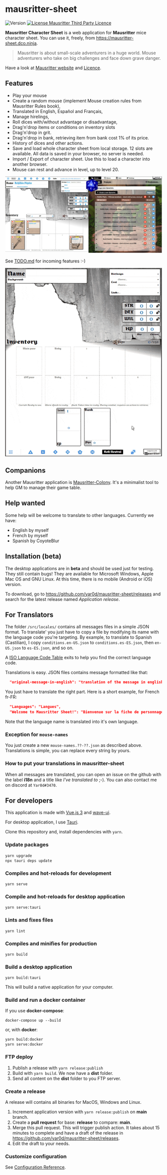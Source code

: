 # mausritter-sheet
![Version](https://img.shields.io/badge/version-1.10.2-blue.svg?cacheSeconds=2592000)
[![License Mausritter Third Party Licence](https://img.shields.io/badge/License-Mausritter%20Third%20Party%20Licence-yellow.svg)](https://mausritter.com/third-party-licence/)

**Mausritter Character Sheet** is a web application for **Mausritter** mice character sheet. You can use it, freely, from https://mausritter-sheet.dco.ninja.

> Mausritter is about small-scale adventurers in a huge world. Mouse adventurers who take on big challenges and face down grave danger.

Have a look at [Mausritter website](https://mausritter.com/) and [Licence](./LICENSE.md).

## Features
- Play your mouse
- Create a random mouse (implement Mouse creation rules from Mausritter Rules book),
- Translated in English, Español and Français,
- Manage hirelings,
- Roll dices with/without advantage or disadvantage,
- Drag'n'drop items or conditions on inventory slots
- Drag'n'drop in grit.
- Drag'n'drop in bank, retrieving item from bank cost 1% of its price.
- History of dices and other actions.
- Save and load whole character sheet from local storage. 12 slots are available. All data is saved in your browser, no server is needed.
- Import / Export of character sheet. Use this to load a character into another browser.
- Mouse can rest and advance in level, up to level 20.

![Mausritter Sheet](/mausritter-sheet-00.jpg)

See [TODO.md](./src/TODO.md) for incoming features :-)

![Exemple Sheet 0.1.1](./live.gif)

## Companions
Another Mausritter application is [Mausritter-Colony](https://github.com/yar0d/mausritter-colony). It's a minimalist tool to help GM to manage their game table.

## Help wanted
Some help will be welcome to translate to other languages. Currently we have:

- English by myself
- French by myself
- Spanish by CoyoteBlur

## Installation (beta)

The desktop applications are in **beta** and should be used just for testing. They still contain bugs! They are available for Microsoft Windows, Apple Mac OS and GNU Linux. At this time, there is no mobile (Android or iOS) version.

To download, go to https://github.com/yar0d/mausritter-sheet/releases and search for the latest release named *Application release*.

## For Translators
The folder `/src/locales/` contains all messages files in a simple JSON format. To translate' you just have to copy a file by modifying its name with the language code you're targeting. By example, to translate to Spanish (Castilian), I copy `conditions.en-US.json` to `conditions.es-ES.json`, then `en-US.json` to `es-ES.json`, and so on.

A [ISO Language Code Table](http://www.lingoes.net/en/translator/langcode.htm) exits to help you find the correct language code.

Translations is easy. JSON files contains message formatted like that:
```json
  "original-message-in-english": "translation of the message in english"
```

You just have to translate the right part. Here is a short example, for French fr-FR:
```json
  "Languages": "Langues",
  "Welcome to Mausritter Sheet!": "Bienvenue sur la fiche de personnage Mausritter !",
```

Note that the language name is translated into it's own language.

### Exception for `mouse-names`
You just create a new `mouse-names.??-??.json` as described above. Translations is simple, you can replace every string by yours.

### How to put your translations in mausritter-sheet
When all messages are translated, you can open an issue on the github with the label **i18n** and a title like *I've translated to <language>* ;-). You can also contact me on discord at `Yar0d#3470`.

## For developers
This application is made with [Vue.js 3](https://v3.vuejs.org/) and [wave-ui](https://antoniandre.github.io/wave-ui/).

For desktop application, I use [Tauri](https://tauri.studio/en/).

Clone this repository and, install dependencies with `yarn`.

### Update packages
```
yarn upgrade
npx tauri deps update
```

### Compiles and hot-reloads for development
```
yarn serve
```

### Compile and hot-reloads for desktop application
```
yarn serve:tauri
```

### Lints and fixes files
```
yarn lint
```

### Compiles and minifies for production
```
yarn build
```

### Build a desktop application
```
yarn build:tauri
```
This will build a native application for your computer.

### Build and run a docker container
If you use **docker-compose**:
```
docker-compose up --build
```
or, with **docker**:
```
yarn build:docker
yarn serve:docker
```

### FTP deploy
1. Publish a release with `yarn release:publish`
2. Build with `yarn build`. We now have a **dist** folder.
3. Send all content on the **dist** folder to you FTP server.

### Create a release
A release will contains all binaries for MacOS, Windows and Linux.

1) Increment application version with `yarn release:publish` on **main** branch.
2) Create a **pull request** for base: **release** to compare: **main**.
3) Merge this pull request. This will trigger publish action. It takes about 15 minutes to complete and have a draft of the release in https://github.com/yar0d/mausritter-sheet/releases.
4) Edit the draft to your needs.

### Customize configuration
See [Configuration Reference](https://cli.vuejs.org/config/).

